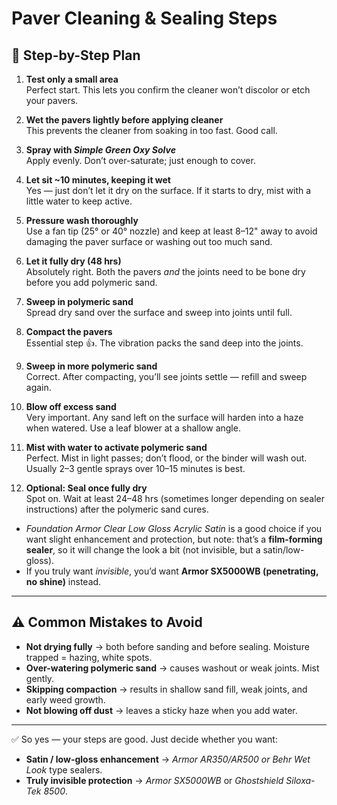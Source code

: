 # Paver Cleaning & Sealing Steps

## 🧹 Step-by-Step Plan

1. **Test only a small area**  
   Perfect start. This lets you confirm the cleaner won’t discolor or etch your pavers.  

2. **Wet the pavers lightly before applying cleaner**  
   This prevents the cleaner from soaking in too fast. Good call.  

3. **Spray with *Simple Green Oxy Solve***  
   Apply evenly. Don’t over-saturate; just enough to cover.  

4. **Let sit ~10 minutes, keeping it wet**  
   Yes — just don’t let it dry on the surface. If it starts to dry, mist with a little water to keep active.  

5. **Pressure wash thoroughly**  
   Use a fan tip (25° or 40° nozzle) and keep at least 8–12" away to avoid damaging the paver surface or washing out too much sand.  

6. **Let it fully dry (48 hrs)**  
   Absolutely right. Both the pavers *and* the joints need to be bone dry before you add polymeric sand.  

7. **Sweep in polymeric sand**  
   Spread dry sand over the surface and sweep into joints until full.  

8. **Compact the pavers**  
   Essential step 👍. The vibration packs the sand deep into the joints.  

9. **Sweep in more polymeric sand**  
   Correct. After compacting, you’ll see joints settle — refill and sweep again.  

10. **Blow off excess sand**  
   Very important. Any sand left on the surface will harden into a haze when watered. Use a leaf blower at a shallow angle.  

11. **Mist with water to activate polymeric sand**  
   Perfect. Mist in light passes; don’t flood, or the binder will wash out. Usually 2–3 gentle sprays over 10–15 minutes is best.  

12. **Optional: Seal once fully dry**  
   Spot on. Wait at least 24–48 hrs (sometimes longer depending on sealer instructions) after the polymeric sand cures.  
   - *Foundation Armor Clear Low Gloss Acrylic Satin* is a good choice if you want slight enhancement and protection, but note: that’s a **film-forming sealer**, so it will change the look a bit (not invisible, but a satin/low-gloss).  
   - If you truly want *invisible*, you’d want **Armor SX5000WB (penetrating, no shine)** instead.  

---

## ⚠️ Common Mistakes to Avoid
- **Not drying fully** → both before sanding and before sealing. Moisture trapped = hazing, white spots.  
- **Over-watering polymeric sand** → causes washout or weak joints. Mist gently.  
- **Skipping compaction** → results in shallow sand fill, weak joints, and early weed growth.  
- **Not blowing off dust** → leaves a sticky haze when you add water.  

---

✅ So yes — your steps are good. Just decide whether you want:  
- **Satin / low-gloss enhancement** → *Armor AR350/AR500 or Behr Wet Look* type sealers.  
- **Truly invisible protection** → *Armor SX5000WB* or *Ghostshield Siloxa-Tek 8500*.  

